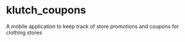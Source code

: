 # klutch_coupons
A mobile application to keep track of store promotions and coupons for clothing stores
